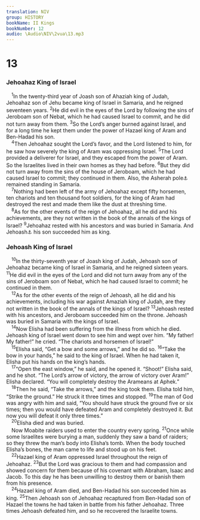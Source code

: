```yaml
---
translation: NIV
group: HISTORY
bookName: II Kings 
bookNumber: 12
audio: \Audio\NIV\2vua\13.mp3
---
```


<div class="title"><h1>13</h1><h3>Jehoahaz King of Israel </h3></div>
<span class="verse 2vua_13_1"> <sup>1</sup>In the twenty-third year of Joash son of Ahaziah king of Judah, Jehoahaz son of Jehu became king of Israel in Samaria, and he reigned seventeen years. </span>
<span class="verse 2vua_13_2"><sup>2</sup>He did evil in the eyes of the Lord by following the sins of Jeroboam son of Nebat, which he had caused Israel to commit, and he did not turn away from them. </span>
<span class="verse 2vua_13_3"><sup>3</sup>So the Lord’s anger burned against Israel, and for a long time he kept them under the power of Hazael king of Aram and Ben-Hadad his son. <br/></span>
<span class="verse 2vua_13_4"> <sup>4</sup>Then Jehoahaz sought the Lord’s favor, and the Lord listened to him, for he saw how severely the king of Aram was oppressing Israel. </span>
<span class="verse 2vua_13_5"><sup>5</sup>The Lord provided a deliverer for Israel, and they escaped from the power of Aram. So the Israelites lived in their own homes as they had before. </span>
<span class="verse 2vua_13_6"><sup>6</sup>But they did not turn away from the sins of the house of Jeroboam, which he had caused Israel to commit; they continued in them. Also, the Asherah pole<a data-toggle="tooltip" data-placement="bottom" title="That is, a wooden symbol of the goddess Asherah; here and elsewhere in 2 Kings">⚓</a> remained standing in Samaria. <br/></span>
<span class="verse 2vua_13_7"> <sup>7</sup>Nothing had been left of the army of Jehoahaz except fifty horsemen, ten chariots and ten thousand foot soldiers, for the king of Aram had destroyed the rest and made them like the dust at threshing time. <br/></span>
<span class="verse 2vua_13_8"> <sup>8</sup>As for the other events of the reign of Jehoahaz, all he did and his achievements, are they not written in the book of the annals of the kings of Israel? </span>
<span class="verse 2vua_13_9"><sup>9</sup>Jehoahaz rested with his ancestors and was buried in Samaria. And Jehoash<a data-toggle="tooltip" data-placement="bottom" title="Hebrew Joash, a variant of Jehoash ; also in verses 12-14 and 25">⚓</a> his son succeeded him as king. <br/></span>
<div class="title"><h3>Jehoash King of Israel </h3></div>
<span class="verse 2vua_13_10"> <sup>10</sup>In the thirty-seventh year of Joash king of Judah, Jehoash son of Jehoahaz became king of Israel in Samaria, and he reigned sixteen years. </span>
<span class="verse 2vua_13_11"><sup>11</sup>He did evil in the eyes of the Lord and did not turn away from any of the sins of Jeroboam son of Nebat, which he had caused Israel to commit; he continued in them. <br/></span>
<span class="verse 2vua_13_12"> <sup>12</sup>As for the other events of the reign of Jehoash, all he did and his achievements, including his war against Amaziah king of Judah, are they not written in the book of the annals of the kings of Israel? </span>
<span class="verse 2vua_13_13"><sup>13</sup>Jehoash rested with his ancestors, and Jeroboam succeeded him on the throne. Jehoash was buried in Samaria with the kings of Israel. <br/></span>
<span class="verse 2vua_13_14"> <sup>14</sup>Now Elisha had been suffering from the illness from which he died. Jehoash king of Israel went down to see him and wept over him. “My father! My father!” he cried. “The chariots and horsemen of Israel!” <br/></span>
<span class="verse 2vua_13_15"> <sup>15</sup>Elisha said, “Get a bow and some arrows,” and he did so. </span>
<span class="verse 2vua_13_16"><sup>16</sup>“Take the bow in your hands,” he said to the king of Israel. When he had taken it, Elisha put his hands on the king’s hands. <br/></span>
<span class="verse 2vua_13_17"> <sup>17</sup>“Open the east window,” he said, and he opened it. “Shoot!” Elisha said, and he shot. “The Lord’s arrow of victory, the arrow of victory over Aram!” Elisha declared. “You will completely destroy the Arameans at Aphek.” <br/></span>
<span class="verse 2vua_13_18"> <sup>18</sup>Then he said, “Take the arrows,” and the king took them. Elisha told him, “Strike the ground.” He struck it three times and stopped. </span>
<span class="verse 2vua_13_19"><sup>19</sup>The man of God was angry with him and said, “You should have struck the ground five or six times; then you would have defeated Aram and completely destroyed it. But now you will defeat it only three times.” <br/></span>
<span class="verse 2vua_13_20"> <sup>20</sup>Elisha died and was buried. <br/> Now Moabite raiders used to enter the country every spring. </span>
<span class="verse 2vua_13_21"><sup>21</sup>Once while some Israelites were burying a man, suddenly they saw a band of raiders; so they threw the man’s body into Elisha’s tomb. When the body touched Elisha’s bones, the man came to life and stood up on his feet. <br/></span>
<span class="verse 2vua_13_22"> <sup>22</sup>Hazael king of Aram oppressed Israel throughout the reign of Jehoahaz. </span>
<span class="verse 2vua_13_23"><sup>23</sup>But the Lord was gracious to them and had compassion and showed concern for them because of his covenant with Abraham, Isaac and Jacob. To this day he has been unwilling to destroy them or banish them from his presence. <br/></span>
<span class="verse 2vua_13_24"> <sup>24</sup>Hazael king of Aram died, and Ben-Hadad his son succeeded him as king. </span>
<span class="verse 2vua_13_25"><sup>25</sup>Then Jehoash son of Jehoahaz recaptured from Ben-Hadad son of Hazael the towns he had taken in battle from his father Jehoahaz. Three times Jehoash defeated him, and so he recovered the Israelite towns. <br/></span>
